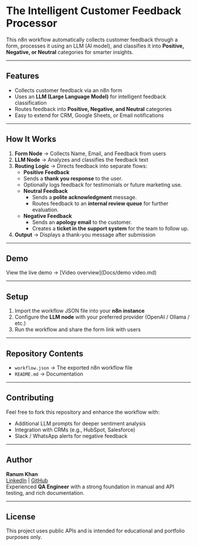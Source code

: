 # The Intelligent Customer Feedback Processor

This n8n workflow automatically collects customer feedback through a form, processes it using an LLM (AI model), and classifies it into **Positive, Negative, or Neutral** categories for smarter insights.

---

##  Features
- Collects customer feedback via an n8n form  
- Uses an **LLM (Large Language Model)** for intelligent feedback classification  
- Routes feedback into **Positive, Negative, and Neutral** categories  
- Easy to extend for CRM, Google Sheets, or Email notifications  

---

## How It Works
1. **Form Node** → Collects Name, Email, and Feedback from users  
2. **LLM Node** → Analyzes and classifies the feedback text  
3. **Routing Logic** → Directs feedback into separate flows:
    - **Positive Feedback** 
     - Sends a **thank you response** to the user.  
     - Optionally logs feedback for testimonials or future marketing use.  
   - **Neutral Feedback** 
     - Sends a **polite acknowledgment** message.  
     - Routes feedback to an **internal review queue** for further evaluation.  
   - **Negative Feedback** 
     - Sends an **apology email** to the customer.  
     - Creates a **ticket in the support system** for the team to follow up.  
4. **Output** → Displays a thank-you message after submission  

---

## Demo
View the live demo → [Video overview](Docs/demo video.md)

---

##  Setup
1. Import the workflow JSON file into your **n8n instance**  
2. Configure the **LLM node** with your preferred provider (OpenAI / Ollama / etc.)  
3. Run the workflow and share the form link with users  

---

## Repository Contents
- `workflow.json` → The exported n8n workflow file  
- `README.md` → Documentation  

---

## Contributing
Feel free to fork this repository and enhance the workflow with:  
- Additional LLM prompts for deeper sentiment analysis  
- Integration with CRMs (e.g., HubSpot, Salesforce)  
- Slack / WhatsApp alerts for negative feedback  

---
##  Author

**Ranum Khan**  
[LinkedIn](https://linkedin.com/in/ranum-khan-qaengineer) | [GitHub](https://github.com/Ranumkhan123)  
Experienced **QA Engineer** with a strong foundation in manual and API testing, and rich documentation.

---


## License
This project uses public APIs and is intended for educational and portfolio purposes only.
